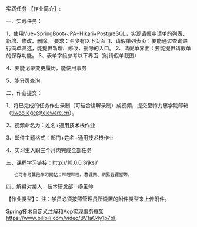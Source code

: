 实践任务
【作业简介】:

一、实践任务：

1、使用Vue+SpringBoot+JPA+Hikari+PostgreSQL，实现请假申请单的列表、新增、修改、删除。
要求：至少有以下页面:
1、请假单列表页：要能通过查询进行简单筛选，能提供新增、修改，删除的入口。
2、请假单界面：要能提供请假单的保存功能。
3、表单字段参考以下界面（附请假单截图）

4、要能记录变更履历，能使用事务

5、能分页查询

二、作业提交：

1、将已完成的任务作业录制（可结合讲解录制）成视频，提交至特力惠学院邮箱（tlwcollege@teleware.cn）。

2、视频命名为：姓名+通用技术栈作业

3、邮件主题格式：部门+姓名+通用技术栈作业

4、实习生入职三个月内完成全部任务

三、课程学习链接：http://10.0.0.3/jksj/

       也可参考其他学习网站：哔哩哔哩、慕课网、网易云课堂等。

四、解疑对接人：技术研发部--杨圣帅



【作业类型】：
注：学员必须按照管理员所设置的附件类型来上传附件。

Spring技术自定义注解和Aop实现事务框架
https://www.bilibili.com/video/BV1aC4y1p7bF
